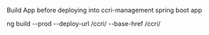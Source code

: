 Build App before deploying into ccri-management spring boot app

ng build --prod --deploy-url /ccri/ --base-href /ccri/

